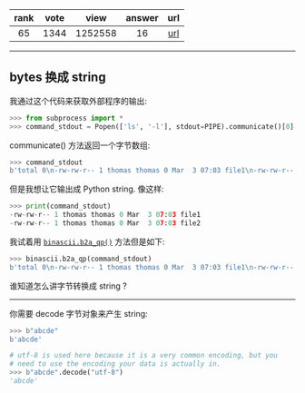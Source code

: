 
| rank | vote | view | answer | url |
|:-:|:-:|:-:|:-:|:-:|
|65|1344|1252558|16| [url](http://stackoverflow.com/questions/606191/convert-bytes-to-a-string) |
***

## bytes 换成 string

我通过这个代码来获取外部程序的输出:

```python
>>> from subprocess import *
>>> command_stdout = Popen(['ls', '-l'], stdout=PIPE).communicate()[0]
```

communicate() 方法返回一个字节数组:

```python
>>> command_stdout
b'total 0\n-rw-rw-r-- 1 thomas thomas 0 Mar  3 07:03 file1\n-rw-rw-r-- 1 thomas thomas 0 Mar  3 07:03 file2\n'
```

但是我想让它输出成 Python string. 像这样:

```python
>>> print(command_stdout)
-rw-rw-r-- 1 thomas thomas 0 Mar  3 07:03 file1
-rw-rw-r-- 1 thomas thomas 0 Mar  3 07:03 file2
```

我试着用 [`binascii.b2a_qp()`](http://docs.python.org/3.0/library/binascii.html?highlight=b2a#binascii.b2a_qp) 方法但是如下:

```python
>>> binascii.b2a_qp(command_stdout)
b'total 0\n-rw-rw-r-- 1 thomas thomas 0 Mar  3 07:03 file1\n-rw-rw-r-- 1 thomas thomas 0 Mar  3 07:03 file2\n'
```

谁知道怎么讲字节转换成 string ?

***

你需要 decode 字节对象来产生 string:

```python
>>> b"abcde"
b'abcde'

# utf-8 is used here because it is a very common encoding, but you
# need to use the encoding your data is actually in.
>>> b"abcde".decode("utf-8") 
'abcde'
```